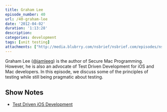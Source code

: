 ```yaml
---
title: Graham Lee
episode_number: 40
url: /40-graham-lee
date: '2012-04-02'
duration: '1:13:28'
description:
categories: development
tags: [unit testing]
attachments: ["http://media.blubrry.com/nsbrief/nsbrief.com/episodes/nsbrief_40_graham_lee.m4a"]
---
```


Graham Lee ([@iamleeg](http://twitter.com/iamleeg)) is the author of Secure Mac Programming. However, he is also an advocate of Test Driven Development for iOS and Mac developers. In this episode, we discuss some of the principles of testing while still being pragmatic about testing.

## Show Notes
- [Test Driven iOS Development](http://www.amazon.co.uk/gp/product/0321774183/ref=as_li_ss_tl?ie=UTF8&tag=thaeofer-21&linkCode=as2&camp=1634&creative=19450&creativeASIN=0321774183)

